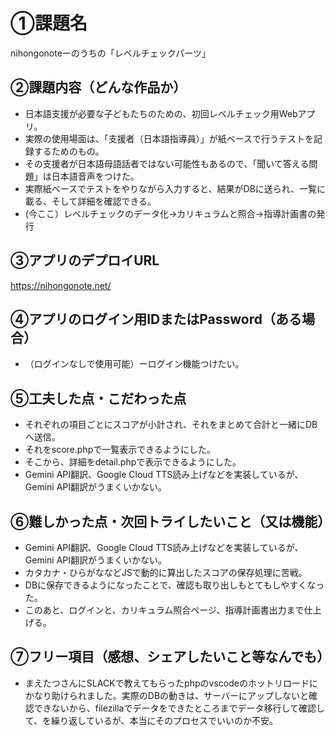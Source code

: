 # ①課題名
nihongonoteーのうちの「レベルチェックパーツ」

## ②課題内容（どんな作品か）
- 日本語支援が必要な子どもたちのための、初回レベルチェック用Webアプリ。
- 実際の使用場面は、「支援者（日本語指導員）」が紙ベースで行うテストを記録するためのもの。
- その支援者が日本語母語話者ではない可能性もあるので、「聞いて答える問題」は日本語音声をつけた。
- 実際紙ベースでテストをやりながら入力すると、結果がDBに送られ、一覧に載る、そして詳細を確認できる。
- (今ここ）レベルチェックのデータ化→カリキュラムと照合→指導計画書の発行

## ③アプリのデプロイURL
https://nihongonote.net/

## ④アプリのログイン用IDまたはPassword（ある場合）
- （ログインなしで使用可能）ーログイン機能つけたい。

## ⑤工夫した点・こだわった点
- それぞれの項目ごとにスコアが小計され、それをまとめて合計と一緒にDBへ送信。
- それをscore.phpで一覧表示できるようにした。
- そこから、詳細をdetail.phpで表示できるようにした。
- Gemini API翻訳、Google Cloud TTS読み上げなどを実装しているが、Gemini API翻訳がうまくいかない。

## ⑥難しかった点・次回トライしたいこと（又は機能）
- Gemini API翻訳、Google Cloud TTS読み上げなどを実装しているが、Gemini API翻訳がうまくいかない。
- カタカナ・ひらがななどJSで動的に算出したスコアの保存処理に苦戦。
- DBに保存できるようになったことで、確認も取り出しもとてもしやすくなった。
- このあと、ログインと、カリキュラム照合ページ、指導計画書出力まで仕上げる。

## ⑦フリー項目（感想、シェアしたいこと等なんでも）
- まえたつさんにSLACKで教えてもらったphpのvscodeのホットリロードにかなり助けられました。実際のDBの動きは、サーバーにアップしないと確認できないから、filezillaでデータをできたところまでデータ移行して確認して、を繰り返しているが、本当にそのプロセスでいいのか不安。

